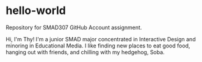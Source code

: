 # hello-world
Repository for SMAD307 GitHub Account assignment.

Hi, I'm Thy! I'm a junior SMAD major concentrated in Interactive Design and minoring in Educational Media.
I like finding new places to eat good food, hanging out with friends, and chilling with my hedgehog, Soba.
